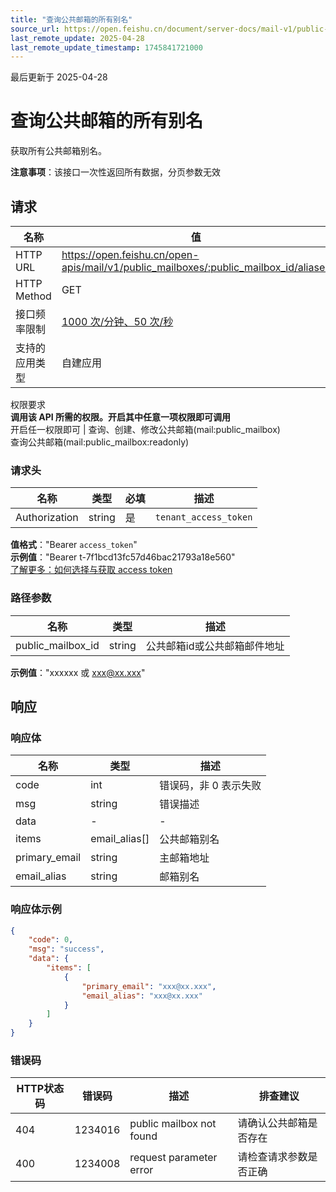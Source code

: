 ```yaml
---
title: "查询公共邮箱的所有别名"
source_url: https://open.feishu.cn/document/server-docs/mail-v1/public-mailbox/public_mailbox-alias/list
last_remote_update: 2025-04-28
last_remote_update_timestamp: 1745841721000
---
```

最后更新于 2025-04-28

# 查询公共邮箱的所有别名

获取所有公共邮箱别名。

**注意事项**：该接口一次性返回所有数据，分页参数无效

## 请求
名称 | 值
---|---
HTTP URL | https://open.feishu.cn/open-apis/mail/v1/public_mailboxes/:public_mailbox_id/aliases
HTTP Method | GET
接口频率限制 | [1000 次/分钟、50 次/秒](https://open.feishu.cn/document/ukTMukTMukTM/uUzN04SN3QjL1cDN)
支持的应用类型 | 自建应用
权限要求  
            **调用该 API 所需的权限。开启其中任意一项权限即可调用**  
            开启任一权限即可 | 查询、创建、修改公共邮箱(mail:public_mailbox)  
            查询公共邮箱(mail:public_mailbox:readonly)

### 请求头

名称 | 类型 | 必填 | 描述
--- | --- | --- | ---
Authorization | string | 是 | `tenant_access_token`  
**值格式**："Bearer `access_token`"  
**示例值**："Bearer t-7f1bcd13fc57d46bac21793a18e560"  
[了解更多：如何选择与获取 access token](https://open.feishu.cn/document/uAjLw4CM/ugTN1YjL4UTN24CO1UjN/trouble-shooting/how-to-choose-which-type-of-token-to-use)

### 路径参数

名称 | 类型 | 描述
--- | --- | ---
public_mailbox_id | string | 公共邮箱id或公共邮箱邮件地址  
**示例值**："xxxxxx 或 xxx@xx.xxx"

## 响应

### 响应体

名称 | 类型 | 描述
--- | --- | ---
code | int | 错误码，非 0 表示失败
msg | string | 错误描述
data | \- | \-
items | email_alias\[\] | 公共邮箱别名
primary_email | string | 主邮箱地址
email_alias | string | 邮箱别名

### 响应体示例
```json
{
    "code": 0,
    "msg": "success",
    "data": {
        "items": [
            {
                "primary_email": "xxx@xx.xxx",
                "email_alias": "xxx@xx.xxx"
            }
        ]
    }
}
```

### 错误码

HTTP状态码 | 错误码 | 描述 | 排查建议
--- | --- | --- | ---
404 | 1234016 | public mailbox not found | 请确认公共邮箱是否存在
400 | 1234008 | request parameter error | 请检查请求参数是否正确
